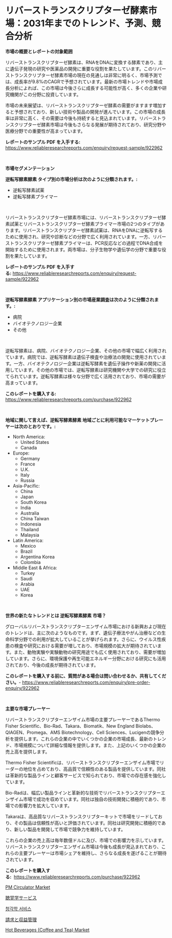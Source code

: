 <p><h1>リバーストランスクリプターゼ酵素市場：2031年までのトレンド、予測、競合分析</h1></p><p><strong>市場の概要とレポートの対象範囲</strong></p>
<p><p>リバーストランスクリプターゼ酵素は、RNAをDNAに変換する酵素であり、主に遺伝子発現の研究や医薬品の開発に重要な役割を果たしています。このリバーストランスクリプターゼ酵素市場の現在の見通しは非常に明るく、市場予測では、成長率が9.8%のCAGRで予想されています。最新の市場トレンドや市場成長分析によれば、この市場は今後さらに成長する可能性が高く、多くの企業や研究機関がこの分野に投資しています。</p><p>市場の未来展望は、リバーストランスクリプターゼ酵素の需要がますます増加すると予想されており、新しい技術や製品の開発が進んでいます。この市場の成長率は非常に高く、その需要は今後も持続すると見込まれています。リバーストランスクリプターゼ酵素市場は今後もさらなる発展が期待されており、研究分野や医療分野での重要性が高まっています。</p></p>
<p><strong>レポートのサンプル PDF を入手する:</strong> <a href="https://www.reliableresearchreports.com/enquiry/request-sample/922962">https://www.reliableresearchreports.com/enquiry/request-sample/922962</a></p>
<p>&nbsp;</p>
<p><strong>市場セグメンテーション</strong></p>
<p><strong>逆転写酵素酵素 タイプ別の市場分析は次のように分類されます。:</strong></p>
<p><ul><li>逆転写酵素試薬</li><li>逆転写酵素プライマー</li></ul></p>
<p>&nbsp;</p>
<p><p>リバーストランスクリプターゼ酵素市場には、リバーストランスクリプターゼ酵素試薬とリバーストランスクリプターゼ酵素プライマー市場の2つのタイプがあります。リバーストランスクリプターゼ酵素試薬は、RNAをDNAに逆転写するために使用され、研究や診断などの分野で広く利用されています。一方、リバーストランスクリプターゼ酵素プライマーは、PCR反応などの過程でDNA合成を開始するために使用されます。両市場は、分子生物学や遺伝学の分野で重要な役割を果たしています。</p></p>
<p><strong>レポートのサンプル PDF を入手する:</strong>&nbsp;<a href="https://www.reliableresearchreports.com/enquiry/request-sample/922962">https://www.reliableresearchreports.com/enquiry/request-sample/922962</a></p>
<p>&nbsp;</p>
<p><strong> 逆転写酵素酵素 アプリケーション別の市場産業調査は次のように分類されます。:</strong></p>
<p><ul><li>病院</li><li>バイオテクノロジー企業</li><li>その他</li></ul></p>
<p>&nbsp;</p>
<p><p>逆転写酵素は、病院、バイオテクノロジー企業、その他の市場で幅広く利用されています。病院では、逆転写酵素は遺伝子検査や治療法の開発に使用されています。一方、バイオテクノロジー企業は逆転写酵素を遺伝子操作や新薬の開発に活用しています。その他の市場では、逆転写酵素は研究機関や大学での研究に役立てられています。逆転写酵素は様々な分野で広く活用されており、市場の需要が高まっています。</p></p>
<p><strong>このレポートを購入する:</strong>&nbsp; <a href="https://www.reliableresearchreports.com/purchase/922962">https://www.reliableresearchreports.com/purchase/922962</a></p>
<p>&nbsp;</p>
<p><strong>地域に関して言えば、逆転写酵素酵素 地域ごとに利用可能なマーケットプレーヤーは次のとおりです。:</strong></p>
<p><ul>
    <li>
        North America:
        <ul>
            <li>United States</li>
            <li>Canada</li>
        </ul>
    </li>
    <li>
        Europe:
        <ul>
            <li>Germany</li>
            <li>France</li>
            <li>U.K.</li>
            <li>Italy</li>
            <li>Russia</li>
        </ul>
    </li>
    <li>
        Asia-Pacific:
        <ul>
            <li>China</li>
            <li>Japan</li>
            <li>South Korea</li>
            <li>India</li>
            <li>Australia</li>
            <li>China Taiwan</li>
            <li>Indonesia</li>
            <li>Thailand</li>
            <li>Malaysia</li>
        </ul>
    </li>
    <li>
        Latin America:
        <ul>
            <li>Mexico</li>
            <li>Brazil</li>
            <li>Argentina Korea</li>
            <li>Colombia</li>
        </ul>
    </li>
    <li>
        Middle East & Africa:
        <ul>
            <li>Turkey</li>
            <li>Saudi</li>
            <li>Arabia</li>
            <li>UAE</li>
            <li>Korea</li>
        </ul>
    </li>
    </ul></p>
<p>&nbsp;</p>
<p><strong>世界の新たなトレンドとは 逆転写酵素酵素 市場？</strong></p>
<p><p>グローバルリバーストランスクリプターエンザイム市場における新興および現在のトレンドは、主に次のようなものです。まず、遺伝子療法やがん治療などの生命科学分野での利用が拡大していることが挙げられます。さらに、ウイルス性疾患の検査や研究における需要が増しており、市場規模の拡大が期待されています。また、動物実験や実験動物の研究用途でも広く使用されており、需要が増加しています。さらに、環境保護や再生可能エネルギー分野における研究にも活用されており、今後の成長が期待されています。</p></p>
<p><strong>このレポートを購入する前に、質問がある場合は問い合わせるか、共有してください。</strong>- <a href="https://www.reliableresearchreports.com/enquiry/pre-order-enquiry/922962">https://www.reliableresearchreports.com/enquiry/pre-order-enquiry/922962</a></p>
<p>&nbsp;</p>
<p><strong>主要な市場プレーヤー</strong></p>
<p><p>リバーストランスクリプターエンザイム市場の主要プレーヤーであるThermo Fisher Scientific、Bio-Rad、Takara、Biomatik、New England Biolabs、QIAGEN、Promega、AMS Biotechnology、Cell Sciences、Lucigenの競争分析を提供します。これらの企業の中でいくつかの企業の市場成長、最新のトレンド、市場規模について詳細な情報を提供します。また、上記のいくつかの企業の売上高を提供します。</p><p>Thermo Fisher Scientificは、リバーストランスクリプターエンザイム市場でリーダーの地位を占めており、高品質で信頼性のある製品を提供しています。同社は革新的な製品ラインと顧客サービスで知られており、市場での存在感を強化しています。</p><p>Bio-Radは、幅広い製品ラインと革新的な技術でリバーストランスクリプターエンザイム市場で成功を収めています。同社は独自の技術開発に積極的であり、市場での影響力を拡大しています。</p><p>Takaraは、高品質なリバーストランスクリプターキットで市場をリードしており、その製品は信頼性が高いと評価されています。同社は研究開発に積極的であり、新しい製品を開発して市場で競争力を維持しています。</p><p>これらの企業の売上高は毎年数億ドルに及び、市場での影響力を示しています。リバーストランスクリプターエンザイム市場は今後も成長が見込まれており、これらの主要プレーヤーは市場シェアを維持し、さらなる成長を遂げることが期待されています。</p></p>
<p><strong>このレポートを購入する:</strong>&nbsp;&nbsp;<a href="https://www.reliableresearchreports.com/purchase/922962">https://www.reliableresearchreports.com/purchase/922962</a></p>
<p><p><a href="https://issuu.com/reportprime-2/docs/pm-circulator-market-size-2030.pptx">PM Circulator Market</a></p><p><a href="https://github.com/lababdou/Market-Research-Report-List-2/blob/main/8329222182600.md">聴覚学サービス</a></p><p><a href="https://github.com/laholand/Market-Research-Report-List-2/blob/main/3544809182595.md">청각학 서비스</a></p><p><a href="https://github.com/mohamedbakry57/Market-Research-Report-List-2/blob/main/4224338182599.md">請求と収益管理</a></p><p><a href="https://github.com/okotobwrhuteie/Market-Research-Report-List-1/blob/main/hot-beverages-coffee-and-tea-market.md">Hot Beverages (Coffee and Tea) Market</a></p></p>